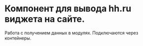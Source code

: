 # Компонент для вывода hh.ru виджета на сайте.

Работа с получением данных в модулях. Подключаются через контейнеры. 
